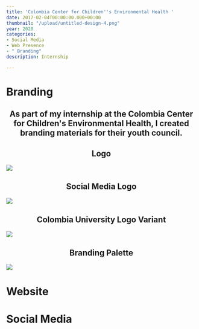 ```yaml
---
title: 'Colombia Center for Children''s Environmental Health '
date: 2017-02-04T00:00:00.000+00:00
thumbnail: "/upload/untitled-design-4.png"
year: 2020
categories:
- Social Media
- Web Presence
- " Branding"
description: Internship

---
```

<left><h1>Branding</h1></left>

<center><h2>As part of my internship at the Colombia Center for Children's Environmental Health, I created branding materials for their youth council.</h2></center>

<center><h2>Logo</h2></center>

![](/upload/logo.png)

<center><h2>Social Media Logo</h2></center>

![](/upload/social-media.png)

<center><h2>Colombia University Logo Variant</h2></center>

![](/upload/20201007_204928_0000.png)

<center><h2>Branding Palette</h2></center>

![](/upload/branding-pallete.png)

<left><h1>Website</h1></left>

<left><h1>Social Media</h1></left>